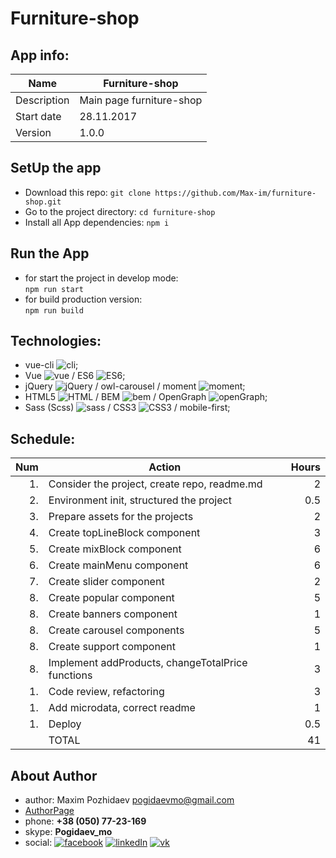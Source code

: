 # __Furniture-shop__



## __App info:__
| Name        | Furniture-shop |
| ----------------- | ----------------- |
| Description   | Main page furniture-shop    |
| Start date    | 28.11.2017  |
| Version     | 1.0.0       |





## __SetUp the app__
 - Download this repo:
  `git clone https://github.com/Max-im/furniture-shop.git`
 - Go to the project directory:
  `cd furniture-shop`
 - Install all App dependencies:
  `npm i`
 




## __Run the App__
 - for start the project in develop mode:   
  `npm run start`
 - for build production version:      
  `npm run build`





## __Technologies:__
 - vue-cli ![cli][cliImg];
 - Vue ![vue][vueImg] / ES6 ![ES6][ES6Img];
 - jQuery ![jQuery][jQueryImg] / owl-carousel / moment ![moment][momentImg];
 - HTML5 ![HTML][HTMLImg] / BEM ![bem][bemImg] / OpenGraph ![openGraph][openGraphImg];
 - Sass (Scss) ![sass][sassImg] / CSS3 ![CSS3][cssImg] / mobile-first;




## __Schedule:__
| Num   | Action                                                    | Hours |
| ----: | --------------------------------------------------------  | ----: |
| 1.    | Consider the project, create repo, readme.md              | 2     |
| 2.    | Environment init, structured the project                  | 0.5   |
| 3.    | Prepare assets for the projects                           | 2     |
| 4.    | Create topLineBlock component                             | 3     |
| 5.    | Create mixBlock component                                 | 6     |
| 6.    | Create mainMenu component                                 | 6     |
| 7.    | Create slider component                                   | 2     |
| 8.    | Create popular component                                  |  5    |
| 8.    | Create banners component                                  |  1    |
| 8.    | Create carousel components                                |  5    |
| 8.    | Create support component                                  |  1    |
| 8.    | Implement addProducts, changeTotalPrice functions         |  3    |
| 1.    | Code review, refactoring                                  |   3   |
| 1.    | Add microdata, correct readme                             |   1   |
| 1.    | Deploy                                                    |   0.5   |
|       | TOTAL                                                     | 41  |




## __About Author__
 - author:  Maxim Pozhidaev <pogidaevmo@gmail.com>
 - [AuthorPage]
 - phone: __+38 (050) 77-23-169__
 - skype: __Pogidaev_mo__
 - social: [![facebook][fbImg]][myFb] [![linkedIn][inImg]][myIn] [![vk][vkImg]][myVk]






[AuthorPage]: https://max-im.github.io/
[Portfolio]: https://max-im.github.io/portfolio/


[myFB]: https://facebook.com/max.pozhidaev.7
[myIn]: https://www.linkedin.com/in/maxim-pozhidaev-16726811a
[myVk]: https://m.vk.com/id8889814


[fbImg]: https://github.com/Max-im/webpack-start-tmpl/blob/master/icons/facebook.png?raw=true
[inImg]: https://github.com/Max-im/webpack-start-tmpl/blob/master/icons/linkedin.png?raw=true
[vkImg]: https://github.com/Max-im/webpack-start-tmpl/blob/master/icons/vk.png?raw=true


[cliImg]: https://github.com/Max-im/webpack-start-tmpl/blob/master/icons/cli.png?raw=true
[webpackImg]: https://github.com/Max-im/webpack-start-tmpl/blob/master/icons/webpack.png?raw=true
[gulpImg]: https://github.com/Max-im/webpack-start-tmpl/blob/master/icons/gulp.png?raw=true
[routerImg]: https://github.com/Max-im/webpack-start-tmpl/blob/master/icons/router.png?raw=true


[angularImg]: https://github.com/Max-im/webpack-start-tmpl/blob/master/icons/angular.png?raw=true
[reactImg]: https://github.com/Max-im/webpack-start-tmpl/blob/master/icons/react.png?raw=true
[reduxImg]: https://github.com/Max-im/webpack-start-tmpl/blob/master/icons/redux.png?raw=true
[vueImg]: https://github.com/Max-im/webpack-start-tmpl/blob/master/icons/vue.png?raw=true
[ES6Img]: https://github.com/Max-im/webpack-start-tmpl/blob/master/icons/js.png?raw=true


[jQueryImg]: https://github.com/Max-im/webpack-start-tmpl/blob/master/icons/jquery.png?raw=true
[rxImg]: https://github.com/Max-im/webpack-start-tmpl/blob/master/icons/rxjs.png?raw=true
[lodashImg]: https://github.com/Max-im/webpack-start-tmpl/blob/master/icons/lodash.png?raw=true
[momentImg]: https://github.com/Max-im/webpack-start-tmpl/blob/master/icons/moment.png?raw=true


[mustacheImg]: https://github.com/Max-im/webpack-start-tmpl/blob/master/icons/mustache.png?raw=true
[handlebarsImg]: https://github.com/Max-im/webpack-start-tmpl/blob/master/icons/handlebars.png?raw=true



[HTMLImg]: https://github.com/Max-im/webpack-start-tmpl/blob/master/icons/html.png?raw=true
[bemImg]: https://github.com/Max-im/webpack-start-tmpl/blob/master/icons/bem.png?raw=true
[openGraphImg]: https://github.com/Max-im/webpack-start-tmpl/blob/master/icons/openGraph.png?raw=true
[schemaImg]: https://github.com/Max-im/webpack-start-tmpl/blob/master/icons/schema.png?raw=true


[bootstrapImg]: https://github.com/Max-im/webpack-start-tmpl/blob/master/icons/bootstrap.png?raw=true
[foundationImg]: https://github.com/Max-im/webpack-start-tmpl/blob/master/icons/foundation.png?raw=true
[materialiseImg]: https://github.com/Max-im/webpack-start-tmpl/blob/master/icons/materialize.png?raw=true
[semanticImg]: https://github.com/Max-im/webpack-start-tmpl/blob/master/icons/semantic.png?raw=true



[stylusImg]: https://github.com/Max-im/webpack-start-tmpl/blob/master/icons/stylus.png?raw=true
[sassImg]: https://github.com/Max-im/webpack-start-tmpl/blob/master/icons/sass.png?raw=true
[cssImg]: https://github.com/Max-im/webpack-start-tmpl/blob/master/icons/css.png?raw=true


[canvasImg]: https://github.com/Max-im/webpack-start-tmpl/blob/master/icons/canvas.png?raw=true
[d3Img]: https://github.com/Max-im/webpack-start-tmpl/blob/master/icons/d3.png?raw=true


[nodeImg]: https://github.com/Max-im/webpack-start-tmpl/blob/master/icons/node.png?raw=true
[PHPImg]: https://github.com/Max-im/webpack-start-tmpl/blob/master/icons/php.png?raw=true
[BaaSImg]: https://github.com/Max-im/webpack-start-tmpl/blob/master/icons/baas.png?raw=true


[mongoDBImg]: https://github.com/Max-im/webpack-start-tmpl/blob/master/icons/mongoDB.png?raw=true
[SQLImg]: https://github.com/Max-im/webpack-start-tmpl/blob/master/icons/sql.png?raw=true



[karmaImg]: https://github.com/Max-im/webpack-start-tmpl/blob/master/icons/karma.png?raw=true
[mochaImg]: https://github.com/Max-im/webpack-start-tmpl/blob/master/icons/mocha.png?raw=true
[jasmineImg]: https://github.com/Max-im/webpack-start-tmpl/blob/master/icons/jasmine.png?raw=true
[phantomImg]: https://github.com/Max-im/webpack-start-tmpl/blob/master/icons/phantom.png?raw=true
